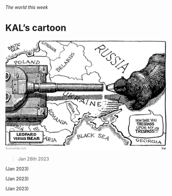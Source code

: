 ###### The world this week

# KAL’s cartoon 

#####  

![image](images/20230128_WWD000.png) 

> Jan 26th 2023 


 (Jan 2023)

 (Jan 2023)

 (Jan 2023)


